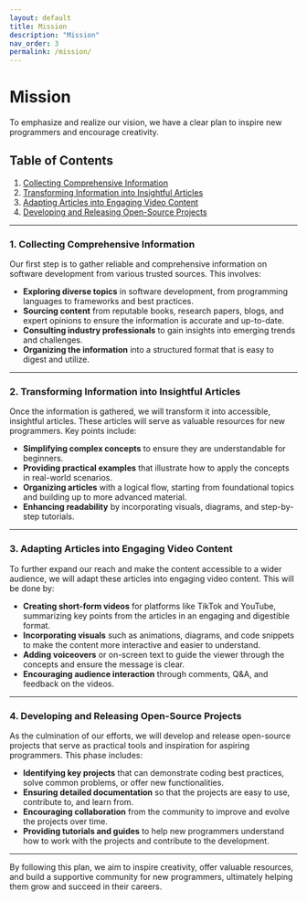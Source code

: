 ```yaml
---
layout: default
title: Mission
description: "Mission"
nav_order: 3
permalink: /mission/
---
```


# **Mission**

To emphasize and realize our vision, we have a clear plan to inspire new programmers and encourage creativity.

## Table of Contents

1. [Collecting Comprehensive Information](#collecting-comprehensive-information)
2. [Transforming Information into Insightful Articles](#transforming-information-into-insightful-articles)
3. [Adapting Articles into Engaging Video Content](#adapting-articles-into-engaging-video-content)
4. [Developing and Releasing Open-Source Projects](#developing-and-releasing-open-source-projects)

---

### 1. Collecting Comprehensive Information

Our first step is to gather reliable and comprehensive information on software development from various trusted sources. This involves:

- **Exploring diverse topics** in software development, from programming languages to frameworks and best practices.
- **Sourcing content** from reputable books, research papers, blogs, and expert opinions to ensure the information is accurate and up-to-date.
- **Consulting industry professionals** to gain insights into emerging trends and challenges.
- **Organizing the information** into a structured format that is easy to digest and utilize.

---

### 2. Transforming Information into Insightful Articles

Once the information is gathered, we will transform it into accessible, insightful articles. These articles will serve as valuable resources for new programmers. Key points include:

- **Simplifying complex concepts** to ensure they are understandable for beginners.
- **Providing practical examples** that illustrate how to apply the concepts in real-world scenarios.
- **Organizing articles** with a logical flow, starting from foundational topics and building up to more advanced material.
- **Enhancing readability** by incorporating visuals, diagrams, and step-by-step tutorials.

---

### 3. Adapting Articles into Engaging Video Content

To further expand our reach and make the content accessible to a wider audience, we will adapt these articles into engaging video content. This will be done by:

- **Creating short-form videos** for platforms like TikTok and YouTube, summarizing key points from the articles in an engaging and digestible format.
- **Incorporating visuals** such as animations, diagrams, and code snippets to make the content more interactive and easier to understand.
- **Adding voiceovers** or on-screen text to guide the viewer through the concepts and ensure the message is clear.
- **Encouraging audience interaction** through comments, Q&A, and feedback on the videos.

---

### 4. Developing and Releasing Open-Source Projects

As the culmination of our efforts, we will develop and release open-source projects that serve as practical tools and inspiration for aspiring programmers. This phase includes:

- **Identifying key projects** that can demonstrate coding best practices, solve common problems, or offer new functionalities.
- **Ensuring detailed documentation** so that the projects are easy to use, contribute to, and learn from.
- **Encouraging collaboration** from the community to improve and evolve the projects over time.
- **Providing tutorials and guides** to help new programmers understand how to work with the projects and contribute to the development.

---

By following this plan, we aim to inspire creativity, offer valuable resources, and build a supportive community for new programmers, ultimately helping them grow and succeed in their careers.